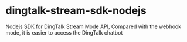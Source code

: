 # dingtalk-stream-sdk-nodejs
Nodejs SDK for DingTalk Stream Mode API, Compared with the webhook mode, it is easier to access the DingTalk chatbot
